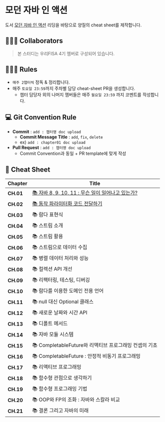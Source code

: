# 모던 자바 인 액션

도서 [모던 자바 인 액션](https://m.yes24.com/Goods/Detail/78660184) 리딩을 바탕으로 양질의 cheat sheet를 제작합니다.

## 🏄🏻‍♂️ Collaborators

> 본 스터디는 우리FISA 4기 멤버로 구성되어 있습니다.
> 

## 🏊🏻‍♀️ Rules

- `매주 2챕터씩` 정독 & 정리합니다. 
- 매주 `토요일 23:59`까지 주차별 담당 cheat-sheet PR을 생성합니다.
    - 챕터 담당자 외의 나머지 멤버들은 매주 `월요일 23:59` 까지 코멘트를 작성합니다.

## 💻 Git Convention Rule

- **Commit** : `add : 챕터명 doc upload`
    - **Commit Message Title** : `add`, `fix`, `delete`
    - ex) `add : chapter01 doc upload`
- **Pull Request** : `add : 챕터명 doc upload`
    - Commit Convention과 동일 + PR template에 맞게 작성

## 📎 Cheat Sheet

| **Chapter** | **Title** |
| --- | --- |
| **CH.01** | [📚 자바 8, 9, 10, 11 : 무슨 일이 일어나고 있는가?](https://github.com/ryuseunghan/java-in-action-study/blob/main/1%EC%9E%A5%20%EC%9E%90%EB%B0%94%208%2C%209%2C%2010%2C%2011%20%20%EB%AC%B4%EC%8A%A8%20%EC%9D%BC%EC%9D%B4%20%EC%9D%BC%EC%96%B4%EB%82%98%EA%B3%A0%20%EC%9E%88%EB%8A%94%EA%B0%80/ch1.md)|
| **CH.02** | [📚 동작 파라미터화 코드 전달하기](https://github.com/ryuseunghan/java-in-action-study/blob/main/2%EC%9E%A5%20%EB%8F%99%EC%A0%81%20%ED%8C%8C%EB%9D%BC%EB%AF%B8%ED%84%B0%ED%99%94%20%EC%BD%94%EB%93%9C%20%EC%A0%84%EB%8B%AC%ED%95%98%EA%B8%B0/ch2.md)|
| **CH.03** | 📚 람다 표현식 |
| **CH.04** | 📚 스트림 소개 |
| **CH.05** | 📚 스트림 활용 |
| **CH.06** | 📚 스트림으로 데이터 수집 |
| **CH.07** | 📚 병렬 데이터 처리와 성능 |
| **CH.08** | 📚 컬렉션 API 개선 |
| **CH.09** | 📚 리팩터링, 테스팅, 디버깅 |
| **CH.10** | 📚 람다를 이용한 도메인 전용 언어 |
| **CH.11** | 📚 null 대신 Optional 클래스 |
| **CH.12** | 📚 새로운 날짜와 시간 API |
| **CH.13** | 📚 디폴트 메서드 |
| **CH.14** | 📚 자바 모듈 시스템 |
| **CH.15** | 📚 CompletableFuture와 리액티브 프로그래밍 컨셉의 기초 |
| **CH.16** | 📚 CompletableFuture : 안정적 비동기 프로그래밍 |
| **CH.17** | 📚 리액티브 프로그래밍 |
| **CH.18** | 📚 함수형 관점으로 생각하기 |
| **CH.19** | 📚 함수형 프로그래밍 기법 |
| **CH.20** | 📚 OOP와 FP의 조화 : 자바와 스칼라 비교 |
| **CH.21** | 📚 결론 그리고 자바의 미래 |
